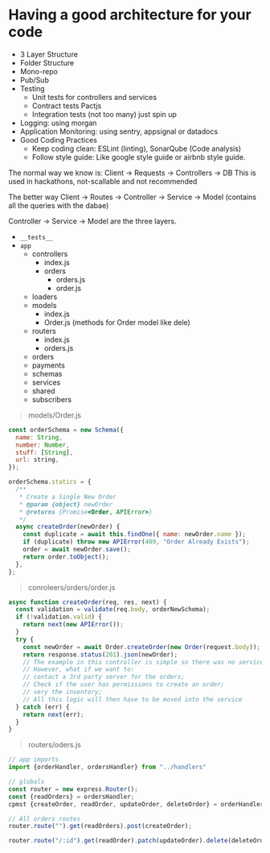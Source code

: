# Having a good architecture for your code

- 3 Layer Structure
- Folder Structure
- Mono-repo
- Pub/Sub
- Testing
  - Unit tests for controllers and services
  - Contract tests Pactjs
  - Integration tests (not too many) just spin up
- Logging: using morgan
- Application Monitoring: using sentry, appsignal or datadocs
- Good Coding Practices
  - Keep coding clean: ESLint (linting), SonarQube (Code analysis)
  - Follow style guide: Like google style guide or airbnb style guide.

The normal way we know is: Client -> Requests -> Controllers -> DB
This is used in hackathons, not-scallable and not recommended

The better way
Client -> Routes -> Controller -> Service -> Model (contains all the queries with the dabae)

Controller -> Service -> Model are the three layers.

- `__tests__`
- `app`
  - controllers
    - index.js
    - orders
      - orders.js
      - order.js
  - loaders
  - models
    - index.js
    - Order.js (methods for Order model like dele)
  - routers
    - index.js
    - orders.js
  - orders
  - payments
  - schemas
  - services
  - shared
  - subscribers

> models/Order.js

```js
const orderSchema = new Schema({
  name: String,
  number: Number,
  stuff: [String],
  url: string,
});

orderSchema.statics = {
  /**
   * Create a Single New Order
   * @param {object} newOrder
   * @returns {Promise<Order, APIError>}
   */
  async createOrder(newOrder) {
    const duplicate = await this.findOne({ name: newOrder.name });
    if (duplicate) throw new APIError(409, "Order Already Exists");
    order = await newOrder.save();
    return order.toObject();
  },
};
```

> conroleers/orders/order.js

```js
async function createOrder(req, res, next) {
  const validation = validate(req.body, orderNewSchema);
  if (!validation.valid) {
    return next(new APIError());
  }
  try {
    const newOrder = await Order.createOrder(new Order(request.body));
    return response.status(201).json(newOrder);
    // The example in this controller is simple so there was no service created
    // However, what if we want to:
    // contact a 3rd party server for the orders;
    // Check if the user has permissions to create an order;
    // very the inventory;
    // All this logic will then have to be moved into the service
  } catch (err) {
    return next(err);
  }
}
```

> routers/oders.js

```js
// app imports
import {orderHandler, ordersHandler} from "../handlers"

// globals
const router = new express.Router();
const {readOrders} = ordersHandler;
cpmst {createOrder, readOrder, updateOrder, deleteOrder} = orderHandler;

// All orders routes
router.route("").get(readOrders).post(createOrder);

router.route("/:id").get(readOrder).patch(updateOrder).delete(deleteOrder);
```
